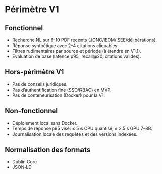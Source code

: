 # Périmètre V1

## Fonctionnel
- Recherche NL sur 6–10 PDF récents (JONC/IEOM/ISEE/délibérations).
- Réponse synthétique avec 2–4 citations cliquables.
- Filtres rudimentaires par source et période (à étendre en V1.1).
- Évaluation de base (latence p95, recall@20, citations valides).

## Hors-périmètre V1
- Pas de conseils juridiques.
- Pas d’authentification fine (SSO/RBAC) en MVP.
- Pas de conteneurisation (Docker) pour la V1.

## Non-fonctionnel
- Déploiement local sans Docker.
- Temps de réponse p95 visé: ≤ 5 s CPU quantisé, ≤ 2.5 s GPU 7–8B.
- Journalisation locale des requêtes et des versions indexées.

## Normalisation des formats
- Dublin Core
- JSON‑LD